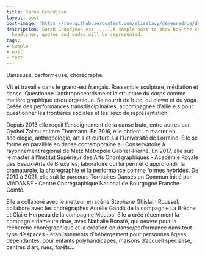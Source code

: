 ```yaml
---
title: Sarah Grandjean
layout: post
post-image: "https://raw.githubusercontent.com/eliselavy/demeuredrue/develop/assets/images/sarah.jpg"
description: Sarah Grandjean est ......A sample post to show how the content will look and how will different
  headlines, quotes and codes will be represented.
tags:
- sample
- post
- test
---
```


Danseuse, performeuse, chorégraphe

Vit et travaille dans le grand-est français. Rassemble sculpture, médiation et danse. Questionne l’anthropocentrisme et la structure du corps comme matière graphique et/ou organique. Se nourrit du buto, du clown et du yoga. Créée des performances transdisciplinaires, accompagnée d’allié.e.s pour questionner les frontières sociales et les lieux de représentation.

Depuis 2013 elle reçoit l’enseignement de la danse buto, entre autres par Gyohei Zaitsu et Imre Thormann. En 2016, elle obtient un master en sociologie, anthropologie, art.s et culture.s à l’Université de Lorraine. Elle se forme en parallèle en danse contemporaine au Conservatoire à rayonnement régional de Metz Métropole Gabriel-Pierné. En 2017, elle suit le master à l’Institut Supérieur des Arts Chorégraphiques - Académie Royale des Beaux-Arts de Bruxelles, laboratoire qui lui permet d’approfondir la dramaturgie, la chorégraphie et la performance comme formes hybrides. 
De 2019 à 2021, elle suit le parcours Territoires Dansés en Commun initié par VIADANSE - Centre Chorégraphique National de Bourgogne Franche-Comté.

Elle a collaboré avec le metteur en scène Stephane Ghislain Roussel, collabore avec les chorégraphes Aurélie Gandit de la compagnie La Brèche et Claire Hurpeau de la compagnie Muutos. 
Elle a créé récemment la compagnie demeure drue, avec Nathalie Bonafé, qui oeuvre pour la recherche chorégraphique et la création en danse/performance dans tout type d’espaces - établissements d'hébergement pour personnes âgées dépendantes, pour enfants polyhandicapés, maisons d’accueil spécialisé, centres d’art, rues, forêts…
